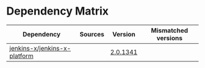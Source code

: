 # Dependency Matrix

Dependency | Sources | Version | Mismatched versions
---------- | ------- | ------- | -------------------
[jenkins-x/jenkins-x-platform](https://github.com/jenkins-x/jenkins-x-platform.git) |  | [2.0.1341](https://github.com/jenkins-x/jenkins-x-platform/releases/tag/v2.0.1341) | 
